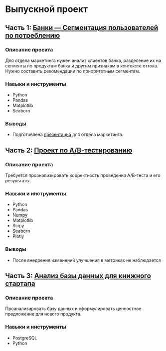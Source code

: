 # Выпускной проект
## Часть 1: [Банки — Сегментация пользователей по потреблению](graduate_project/bank_clients_churn_final_project.ipynb)
### Описание проекта
Для отдела маркетинга нужен анализ клиентов банка, разделение их на сегменты по продуктам банка и другим признакам в контексте оттока. Нужно составить рекомендации по приоритетным сегментам. 
### Навыки и инструменты
- Python
- Pandas
- Matplotlib
- Seaborn
### Выводы
- Подготовлена [презентация](https://disk.yandex.ru/i/eAXAkwOIkaG4Tw) для отдела маркетинга.
## Часть 2: [Проект по А/B-тестированию](graduate_project/ab_test_final_proj.ipynb)
### Описание проекта
Требуется проанализировать корректность проведения A/B-теста и его результаты.
### Навыки и инструменты
- Python
- Pandas
- Numpy
- Matplotlib
- Scipy
- Seaborn
- Plotly
### Выводы
- После внедрения изменений улучшения в метриках не наблюдается

## Часть 3: [Анализ базы данных для книжного стартапа](graduate_project/sql_final_project.ipynb)
### Описание проекта
Проанализировать базу данных и сформулировать ценностное предложение для нового продукта.
### Навыки и инструменты
- PostgreSQL
- Python

